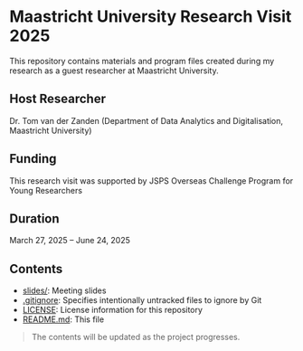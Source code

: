 # Maastricht University Research Visit 2025
This repository contains materials and program files created during my research as a guest researcher at Maastricht University.

## Host Researcher
Dr. Tom van der Zanden (Department of Data Analytics and Digitalisation, Maastricht University)

## Funding
This research visit was supported by JSPS Overseas Challenge Program for Young Researchers

## Duration
March 27, 2025 – June 24, 2025

## Contents
- [slides/](./slides/): Meeting slides
- [.gitignore](.gitignore): Specifies intentionally untracked files to ignore by Git
- [LICENSE](LICENSE): License information for this repository
- [README.md](README.md): This file

> The contents will be updated as the project progresses.

